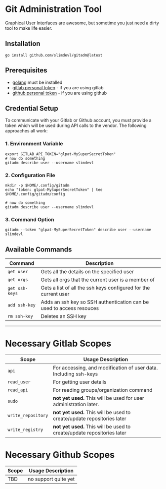 # Git Administration Tool

Graphical User Interfaces are awesome, but sometime you just need a dirty tool to make life easier.

## Installation

```
go install github.com/slimdevl/gitadm@latest
```

## Prerequisites
* [golang]() must be installed
* [gitlab personal token](https://docs.gitlab.com/ee/user/profile/personal_access_tokens.html) - if you are using gitlab
* [github personal token](https://docs.github.com/en/authentication/keeping-your-account-and-data-secure/creating-a-personal-access-token) - if you are using github

## Credential Setup

To communicate with your Gitlab or Github account, you must provide a token which will be used during API calls to the vendor. The following approaches all work:
### 1. Environment Variable
```
export GITLAB_API_TOKEN="glpat-MySuperSecretToken"
# now do something
gitadm describe user --username slimdevl
```

### 2. Configuration File
```
mkdir -p $HOME/.config/gitadm
echo "token: glpat-MySuperSecretToken" | tee $HOME/.config/gitadm/config

# now do something
gitadm describe user --username slimdevl
```

### 3. Command Option
```
gitadm --token "glpat-MySuperSecretToken" describe user --username slimdevl
```

## Available Commands
| Command                     | Description                                    |
| --------------------------- | ---------------------------------------------- |
| `get user`                  | Gets all the details on the specified user
| `get orgs`                  | Gets all orgs that the current user is a member of
| `get ssh-keys`              | Gets a list of all the ssh keys configured for the current user
| `add ssh-key`               | Adds an ssh key so SSH authentication can be used to access resouces
| `rm ssh-key`                | Deletes an SSH key


---

# Necessary Gitlab Scopes

| Scope                       | Usage Description                              |
| --------------------------- | ---------------------------------------------- |
| `api`                       | For accessing, and modification of user data. Including ssh-keys
| `read_user`                 | For getting user details
| `read_api`                  | For reading groups/organization command
| `sudo`                      | **not yet used.** This will be used for user administration later.
| `write_repository`          | **not yet used.** This will be used to create/update repositories later
| `write_registry`            | **not yet used.** This will be used to create/update repositories later

# Necessary Github Scopes

| Scope                       | Usage Description                              |
| --------------------------- | ---------------------------------------------- |
| TBD                         | no support quite yet